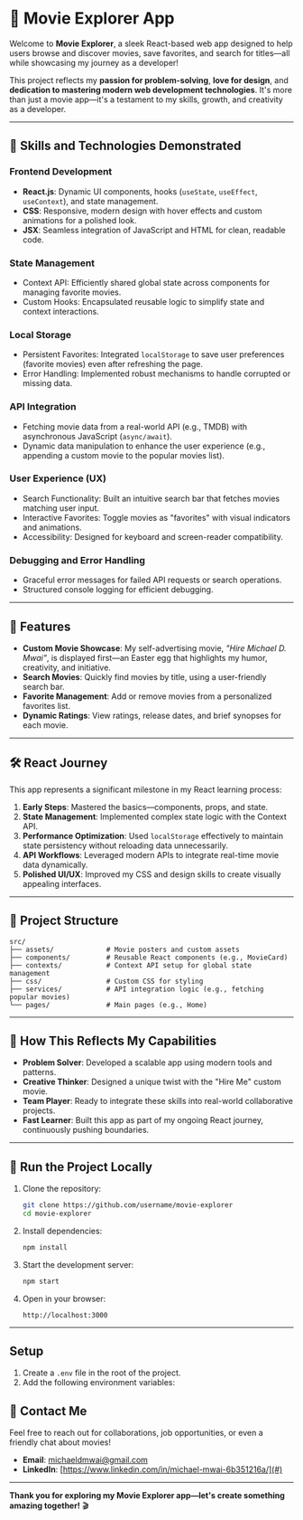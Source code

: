 # 🎥 **Movie Explorer App**

Welcome to **Movie Explorer**, a sleek React-based web app designed to help users browse and discover movies, save favorites, and search for titles—all while showcasing my journey as a developer!

This project reflects my **passion for problem-solving**, **love for design**, and **dedication to mastering modern web development technologies**. It's more than just a movie app—it's a testament to my skills, growth, and creativity as a developer.

---

## 🧰 **Skills and Technologies Demonstrated**

### **Frontend Development**

- **React.js**: Dynamic UI components, hooks (`useState`, `useEffect`, `useContext`), and state management.
- **CSS**: Responsive, modern design with hover effects and custom animations for a polished look.
- **JSX**: Seamless integration of JavaScript and HTML for clean, readable code.

### **State Management**

- Context API: Efficiently shared global state across components for managing favorite movies.
- Custom Hooks: Encapsulated reusable logic to simplify state and context interactions.

### **Local Storage**

- Persistent Favorites: Integrated `localStorage` to save user preferences (favorite movies) even after refreshing the page.
- Error Handling: Implemented robust mechanisms to handle corrupted or missing data.

### **API Integration**

- Fetching movie data from a real-world API (e.g., TMDB) with asynchronous JavaScript (`async/await`).
- Dynamic data manipulation to enhance the user experience (e.g., appending a custom movie to the popular movies list).

### **User Experience (UX)**

- Search Functionality: Built an intuitive search bar that fetches movies matching user input.
- Interactive Favorites: Toggle movies as "favorites" with visual indicators and animations.
- Accessibility: Designed for keyboard and screen-reader compatibility.

### **Debugging and Error Handling**

- Graceful error messages for failed API requests or search operations.
- Structured console logging for efficient debugging.

---

## 🚀 **Features**

- **Custom Movie Showcase**: My self-advertising movie, _"Hire Michael D. Mwai"_, is displayed first—an Easter egg that highlights my humor, creativity, and initiative.
- **Search Movies**: Quickly find movies by title, using a user-friendly search bar.
- **Favorite Management**: Add or remove movies from a personalized favorites list.
- **Dynamic Ratings**: View ratings, release dates, and brief synopses for each movie.

---

## 🛠️ **React Journey**

This app represents a significant milestone in my React learning process:

1. **Early Steps**: Mastered the basics—components, props, and state.
2. **State Management**: Implemented complex state logic with the Context API.
3. **Performance Optimization**: Used `localStorage` effectively to maintain state persistency without reloading data unnecessarily.
4. **API Workflows**: Leveraged modern APIs to integrate real-time movie data dynamically.
5. **Polished UI/UX**: Improved my CSS and design skills to create visually appealing interfaces.

---

## 📁 **Project Structure**

```plaintext
src/
├── assets/             # Movie posters and custom assets
├── components/         # Reusable React components (e.g., MovieCard)
├── contexts/           # Context API setup for global state management
├── css/                # Custom CSS for styling
├── services/           # API integration logic (e.g., fetching popular movies)
└── pages/              # Main pages (e.g., Home)
```

---

## 🎯 **How This Reflects My Capabilities**

- **Problem Solver**: Developed a scalable app using modern tools and patterns.
- **Creative Thinker**: Designed a unique twist with the "Hire Me" custom movie.
- **Team Player**: Ready to integrate these skills into real-world collaborative projects.
- **Fast Learner**: Built this app as part of my ongoing React journey, continuously pushing boundaries.

---

## 📜 **Run the Project Locally**

1. Clone the repository:
   ```bash
   git clone https://github.com/username/movie-explorer
   cd movie-explorer
   ```
2. Install dependencies:
   ```bash
   npm install
   ```
3. Start the development server:
   ```bash
   npm start
   ```
4. Open in your browser:
   ```
   http://localhost:3000
   ```

---

## Setup

1. Create a `.env` file in the root of the project.
2. Add the following environment variables:

## 📩 **Contact Me**

Feel free to reach out for collaborations, job opportunities, or even a friendly chat about movies!

- **Email**: michaeldmwai@gmail.com
- **LinkedIn**: [https://www.linkedin.com/in/michael-mwai-6b351216a/](#)

---

**Thank you for exploring my Movie Explorer app—let's create something amazing together!** 🎬
